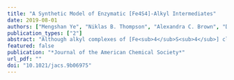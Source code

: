 ```yaml
---
title: "A Synthetic Model of Enzymatic [Fe4S4]-Alkyl Intermediates"
date: 2019-08-01
authors: ["Mengshan Ye", "Niklas B. Thompson", "Alexandra C. Brown", "Daniel L. M. Suess"]
publication_types: ["2"]
abstract: "Although alkyl complexes of [Fe<sub>4</sub>S<sub>4</sub>] clusters have been invoked as intermediates in a number of enzymatic reactions, obtaining a detailed understanding of their reactivity patterns and electronic structures has been difficult owing to their transient nature. To address this challenge, we herein report the synthesis and characterization of a 3:1 site-differentiated [Fe<sub>4</sub>S<sub>4</sub>]<sup>2+</sup>-alkyl cluster. Whereas [Fe<sub>4</sub>S<sub>4</sub>]<sup>2+</sup> clusters typically exhibit pairwise delocalized electronic structures in which each Fe has a formal valence of 2.5+, Mössbauer spectroscopic and computational studies suggest that the highly electron-releasing alkyl group partially localizes the charge distribution within the cubane, an effect that has not been previously observed in tetrahedrally coordinated [Fe<sub>4</sub>S<sub>4</sub>] clusters."
featured: false
publication: "*Journal of the American Chemical Society*"
url_pdf: ""
doi: "10.1021/jacs.9b06975"
---
```

